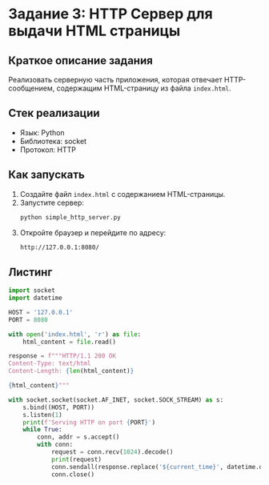 # Задание 3: HTTP Сервер для выдачи HTML страницы

## Краткое описание задания

Реализовать серверную часть приложения, которая отвечает HTTP-сообщением, содержащим HTML-страницу из файла `index.html`.

## Стек реализации

- Язык: Python
- Библиотека: socket
- Протокол: HTTP

## Как запускать

1. Создайте файл `index.html` с содержанием HTML-страницы.
2. Запустите сервер:
    ```bash
    python simple_http_server.py
    ```
3. Откройте браузер и перейдите по адресу:
    ```bash
    http://127.0.0.1:8080/
    ```

## Листинг
```python
import socket
import datetime

HOST = '127.0.0.1'
PORT = 8080

with open('index.html', 'r') as file:
    html_content = file.read()

response = f"""HTTP/1.1 200 OK
Content-Type: text/html
Content-Length: {len(html_content)}

{html_content}"""

with socket.socket(socket.AF_INET, socket.SOCK_STREAM) as s:
    s.bind((HOST, PORT))
    s.listen(1)
    print(f'Serving HTTP on port {PORT}')
    while True:
        conn, addr = s.accept()
        with conn:
            request = conn.recv(1024).decode()
            print(request)
            conn.sendall(response.replace('${current_time}', datetime.datetime.now().isoformat()).encode())
            conn.close()
```